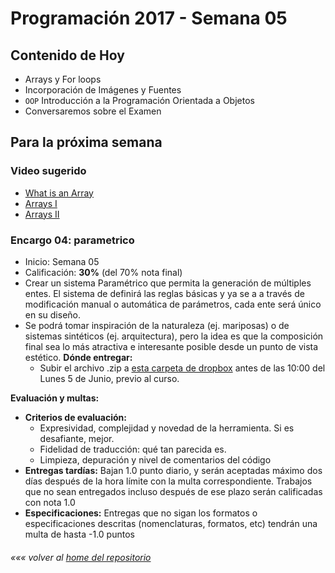 # Programación 2017 - Semana 05
## Contenido de Hoy
* Arrays y For loops
* Incorporación de Imágenes y Fuentes
* `OOP` Introducción a la Programación Orientada a Objetos
* Conversaremos sobre el Examen


## Para la próxima semana
### Video sugerido
* [What is an Array](https://www.youtube.com/watch?v=NptnmWvkbTw)
* [Arrays I](https://www.acamica.com/clases/391/programacion-creativa-con-processing/arrays)
* [Arrays II](https://www.acamica.com/clases/410/programacion-creativa-con-processing/arrays-ii)

### Encargo 04: parametrico
* Inicio: Semana 05
* Calificación: **30%** (del 70% nota final)
* Crear un sistema Paramétrico que permita la generación de múltiples entes. El sistema de definirá las reglas básicas y ya se a a través de modificación manual o automática de parámetros, cada ente será único en su diseño.
* Se podrá tomar inspiración de la naturaleza (ej. mariposas) o de sistemas sintéticos (ej. arquitectura), pero la idea es que la composición final sea lo más atractiva e interesante posible desde un punto de vista estético.
**Dónde entregar:**
  * Subir el archivo .zip a [esta carpeta de dropbox](https://www.dropbox.com/request/hR2bJkuKNUlEsBEH8hnE) antes de las 10:00 del Lunes 5 de Junio, previo al curso.


**Evaluación y multas:**
* **Criterios de evaluación:**
  * Expresividad, complejidad y novedad de la herramienta. Si es desafiante, mejor.
  * Fidelidad de traducción: qué tan parecida es.
  * Limpieza, depuración y nivel de comentarios del código
* **Entregas tardías:**
Bajan 1.0 punto diario, y serán aceptadas máximo dos días después de la hora límite con la multa correspondiente. Trabajos que no sean entregados incluso después de ese plazo serán calificadas con nota 1.0
* **Especificaciones:**
Entregas que no sigan los formatos o especificaciones descritas (nomenclaturas, formatos, etc) tendrán una multa de hasta -1.0 puntos




###### *««« volver al [home del repositorio](https://github.com/Franzel/UDD_Programacion_2017_1sem)*
